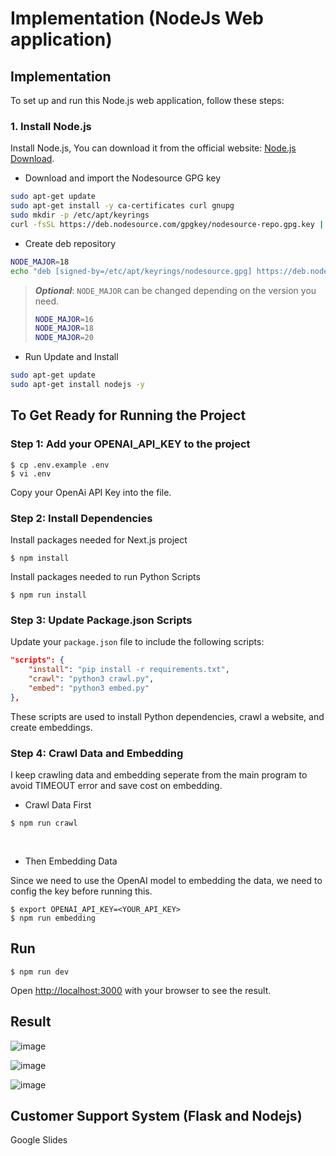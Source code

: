 # Implementation (NodeJs Web application)

## Implementation

To set up and run this Node.js web application, follow these steps:

### 1. Install Node.js

Install Node.js, You can download it from the official website: [Node.js Download](https://github.com/nodesource/distributions#nodejs).

* Download and import the Nodesource GPG key

```sh
sudo apt-get update
sudo apt-get install -y ca-certificates curl gnupg
sudo mkdir -p /etc/apt/keyrings
curl -fsSL https://deb.nodesource.com/gpgkey/nodesource-repo.gpg.key | sudo gpg --dearmor -o /etc/apt/keyrings/nodesource.gpg
```

* Create deb repository

```sh
NODE_MAJOR=18
echo "deb [signed-by=/etc/apt/keyrings/nodesource.gpg] https://deb.nodesource.com/node_$NODE_MAJOR.x nodistro main" | sudo tee /etc/apt/sources.list.d/nodesource.list
```

> ***Optional***: ``NODE_MAJOR`` can be changed depending on the version you need.
>
> ```sh
> NODE_MAJOR=16
> NODE_MAJOR=18
> NODE_MAJOR=20
> ```

* Run Update and Install

```sh
sudo apt-get update
sudo apt-get install nodejs -y
```
## To Get Ready for Running the Project

### Step 1: Add your OPENAI_API_KEY to the project
```
$ cp .env.example .env
$ vi .env
```
Copy your OpenAi API Key into the file.

### Step 2: Install Dependencies
Install packages needed for Next.js project
```
$ npm install
```

Install packages needed to run Python Scripts
```
$ npm run install
```
### Step 3: Update Package.json Scripts

Update your `package.json` file to include the following scripts:

```json
"scripts": {
    "install": "pip install -r requirements.txt",
    "crawl": "python3 crawl.py",
    "embed": "python3 embed.py"
},
```

These scripts are used to install Python dependencies, crawl a website, and create embeddings.
### Step 4: Crawl Data and Embedding

I keep crawling data and embedding seperate from the main program to avoid TIMEOUT error and save cost on embedding.

* Crawl Data First

```
$ npm run crawl
```
<br>

* Then Embedding Data

Since we need to use the OpenAI model to embedding the data, we need to config the key before running this.

```
$ export OPENAI_API_KEY=<YOUR_API_KEY>
$ npm run embedding
```

## Run

```
$ npm run dev
```
Open [http://localhost:3000](http://localhost:3000) with your browser to see the result.

## Result

![image](https://github.com/TejasriVaitla/Machine-Learning/assets/128747986/311ebdd1-e1f2-4ae8-9dd6-a1b9000e3582)

![image](https://github.com/TejasriVaitla/Machine-Learning/assets/128747986/677adf29-37ce-428d-aa46-2ea26e2448b2)

![image](https://github.com/TejasriVaitla/Machine-Learning/assets/128747986/56f80345-5421-42ee-8e97-554c7f5d95be)

## Customer Support System (Flask and Nodejs)

Google Slides

